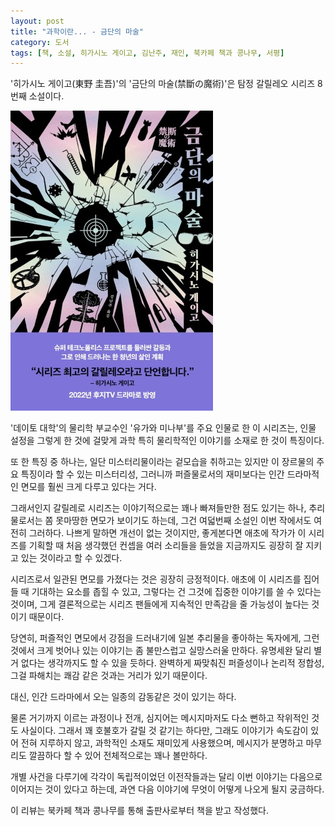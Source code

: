 ```yaml
---
layout: post
title: "과학이란... - 금단의 마술"
category: 도서
tags: [책, 소설, 히가시노 게이고, 김난주, 재인, 북카페 책과 콩나무, 서평]
---
```


'히가시노 게이고(東野 圭吾)'의
'금단의 마술(禁斷の魔術)'은
탐정 갈릴레오 시리즈 8번째 소설이다.

![표지](/images/book/kindan-no-majutsu-book.jpg)

'데이토 대학'의 물리학 부교수인 '유가와 미나부'를 주요 인물로 한 이 시리즈는,
인물 설정을 그렇게 한 것에 걸맞게
과학 특히 물리학적인 이야기를 소재로 한 것이 특징이다.

또 한 특징 중 하나는,
일단 미스터리물이라는 겉모습을 취하고는 있지만
이 장르물의 주요 특징이라 할 수 있는 미스터리성, 그러니까 퍼즐물로서의 재미보다는
인간 드라마적인 면모를 훨씬 크게 다루고 있다는 거다.

그래서인지 갈릴레로 시리즈는 이야기적으로는 꽤나 빠져들만한 점도 있기는 하나,
추리물로서는 쫌 못마땅한 면모가 보이기도 하는데,
그건 여덟번째 소설인 이번 작에서도 여전히 그러하다.
나쁘게 말하면 개선이 없는 것이지만,
좋게본다면 애초에 작가가 이 시리즈를 기획할 때 처음 생각했던 컨셉을
여러 소리들을 들었을 지금까지도 굉장히 잘 지키고 있는 것이라고 할 수 있겠다.

시리즈로서 일관된 면모를 가졌다는 것은 굉장히 긍정적이다.
애초에 이 시리즈를 집어들 때 기대하는 요소를 좁힐 수 있고,
그렇다는 건 그것에 집중한 이야기를 쓸 수 있다는 것이며,
그게 결론적으로는 시리즈 팬들에게 지속적인 만족감을 줄 가능성이 높다는 것이기 때문이다.

당연히, 퍼즐적인 면모에서 강점을 드러내기에 일본 추리물을 좋아하는 독자에게,
그런 것에서 크게 벗어나 있는 이야기는 좀 불만스럽고 실망스러울 만하다.
유명세완 달리 별 거 없다는 생각까지도 할 수 있을 듯하다.
완벽하게 짜맞춰진 퍼즐성이나 논리적 정합성, 그걸 파해치는 쾌감 같은 것과는 거리가 있기 때문이다.

대신, 인간 드라마에서 오는 일종의 감동같은 것이 있기는 하다.

물론 거기까지 이르는 과정이나 전개, 심지어는 메시지마저도 다소 뻔하고 작위적인 것도 사실이다.
그래서 꽤 호불호가 갈릴 것 같기는 하다만,
그래도 이야기가 속도감이 있어 전혀 지루하지 않고,
과학적인 소재도 재미있게 사용했으며,
메시지가 분명하고 마무리도 깔끔하다 할 수 있어
전체적으로는 꽤나 볼만하다.

개별 사건을 다루기에 각각이 독립적이었던 이전작들과는 달리
이번 이야기는 다음으로 이어지는 것이 있다고 하는데,
과연 다음 이야기에 무엇이 어떻게 나오게 될지 궁금하다.



<div class="im im-info">
이 리뷰는 북카페 책과 콩나무를 통해 출판사로부터 책을 받고 작성했다.
</div>
